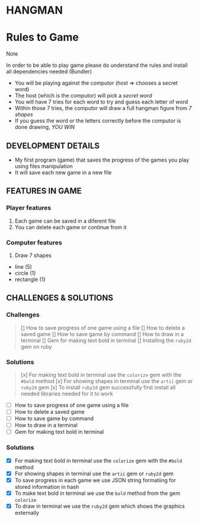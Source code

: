 # HANGMAN

# Rules to Game

> [!NOTE]
> In order to be able to play game please do understand the rules and install all dependencies needed (Bundler)

- You will be playing against the computor (host => chooses a secret word)
- The host (which is the computor) will pick a *secret word*
- You will have 7 tries for each word to try and guess each letter of word
- Within those 7 tries, the computor will draw a full hangman figure from *7 shapes*
- If you guess the word or the letters correctly before the computor is done drawing, *YOU WIN*

## DEVELOPMENT DETAILS

-  My first program (game) that saves the progress of the games you play using files manipulation
-  It will save each new game in a new file

## FEATURES IN GAME

### Player features
1. Each game can be saved in a diferent file
2. You can delete each game or continue from it

### Computer features
1. Draw 7 shapes

- line (5)
- circle (1)
- rectangle (1)

## CHALLENGES & SOLUTIONS

### Challenges

> [] How to save progress of one game using a file
> [] How to delete a saved game
> [] How to save game by command
> [] How to draw in a terminal
> [] Gem for making text bold in terminal
> [] Installing the `ruby2d` gem on ruby
### Solutions

> [x] For making text bold in terminal use the `colorize` gem with the `#bold` method
> [x] For showing shapes in terminal use the `artii` gem or `ruby2d` gem
> [x] To install `ruby2d` gem successfully first install all needed libraries needed for it to work

- [ ] How to save progress of one game using a file
- [ ] How to delete a saved game
- [ ] How to save game by command
- [ ] How to draw in a terminal
- [ ] Gem for making text bold in terminal

### Solutions

- [x] For making text bold in terminal use the `colorize` gem with the `#bold` method
- [x] For showing shapes in terminal use the `artii` gem or `ruby2d` gem
- [x] To save progress in each game we use JSON string formatiing for stored information in hash
- [x] To make text bold in terminal we use the `bold` method from the gem `colorize`
- [x] To draw in terminal we use the `ruby2d` gem which shows the graphics externally